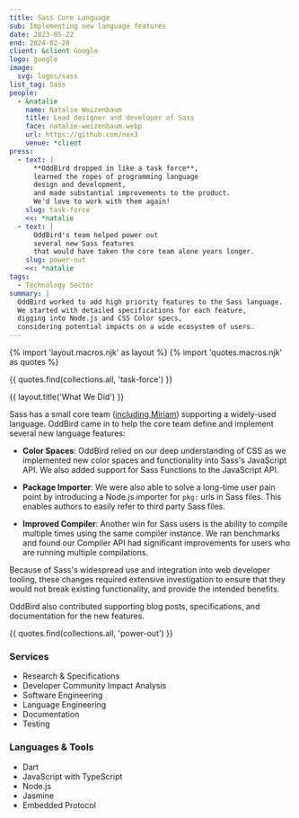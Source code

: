 ```yaml
---
title: Sass Core Language
sub: Implementing new language features
date: 2023-05-22
end: 2024-02-20
client: &client Google
logo: google
image:
  svg: logos/sass
list_tag: Sass
people:
  - &natalie
    name: Natalie Weizenbaum
    title: Lead designer and developer of Sass
    face: natalie-weizenbaum.webp
    url: https://github.com/nex3
    venue: *client
press:
  - text: |
      **OddBird dropped in like a task force**,
      learned the ropes of programming language
      design and development,
      and made substantial improvements to the product.
      We'd love to work with them again!
    slug: task-force
    <<: *natalie
  - text: |
      OddBird's team helped power out
      several new Sass features
      that would have taken the core team alone years longer.
    slug: power-out
    <<: *natalie
tags:
  - Technology Sector
summary: |
  OddBird worked to add high priority features to the Sass language.
  We started with detailed specifications for each feature,
  digging into Node.js and CSS Color specs,
  considering potential impacts on a wide ecosystem of users.
---
```


{% import 'layout.macros.njk' as layout %}
{% import 'quotes.macros.njk' as quotes %}

{{ quotes.find(collections.all, 'task-force') }}

{{ layout.title('What We Did') }}

Sass has a small core team ([including Miriam](/sass/))
supporting a widely-used language.
OddBird came in to help the core team
define and implement several new language features:

- **Color Spaces**: OddBird relied on our deep understanding of CSS
  as we implemented new color spaces and functionality
  into Sass's JavaScript API.
  We also added support for Sass Functions to the JavaScript API.

- **Package Importer**: We were also able to solve a long-time user pain point
  by introducing a Node.js importer for `pkg:` urls in Sass files.
  This enables authors to easily refer to third party Sass files.

- **Improved Compiler**: Another win for Sass users
  is the ability to compile multiple times using the
  same compiler instance. We ran benchmarks and found our Compiler API had
  significant improvements for users who are running multiple compilations.

Because of Sass's widespread use and integration into web developer tooling,
these changes required extensive investigation to ensure that they would not
break existing functionality, and provide the intended benefits.

OddBird also contributed supporting blog posts, specifications, and
documentation for the new features.

{{ quotes.find(collections.all, 'power-out') }}

### Services

- Research & Specifications
- Developer Community Impact Analysis
- Software Engineering
- Language Engineering
- Documentation
- Testing

### Languages & Tools

- Dart
- JavaScript with TypeScript
- Node.js
- Jasmine
- Embedded Protocol
